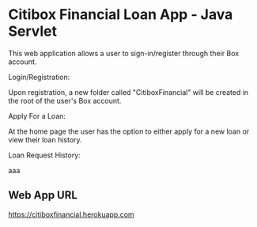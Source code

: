 # Citibox Financial Loan App - Java Servlet

This web application allows a user to sign-in/register through their Box account. 


Login/Registration:

Upon registration, a new folder called "CitiboxFinancial" will be created in the root of the user's Box account.


Apply For a Loan:

At the home page the user has the option to either apply for a new loan or view their loan history. 


Loan Request History:

aaa

## Web App URL

https://citiboxfinancial.herokuapp.com


